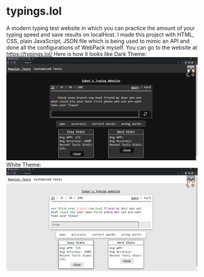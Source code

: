 # typings.lol
A modern typing test website in which you can practice the amount of your typing speed and save results on localHost.
I made this project with HTML, CSS, plain JavaScript, JSON file which is being used to mimic an API and done all the configurations of WebPack myself.
You can go to the website at 
https://typings.lol/
Here is how it looks like
Dark Theme:
![Dark Theme](./black.png)
White Theme:
![White Theme](./white.png)

